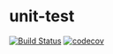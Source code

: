 # unit-test
[![Build Status](https://travis-ci.org/jsparanoguy/unit-test.svg?branch=master)](https://travis-ci.org/jsparanoguy/unit-test)
[![codecov](https://codecov.io/gh/jsparanoguy/unit-test/branch/master/graph/badge.svg)](https://codecov.io/gh/jsparanoguy/unit-test)